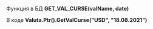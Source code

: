 Функция в БД **GET_VAL_CURSE(valName, date)**

В коде **Valuta.Ptr().GetValCurse("USD", "18.08.2021")**

